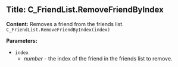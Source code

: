 ## Title: C_FriendList.RemoveFriendByIndex

**Content:**
Removes a friend from the friends list.
`C_FriendList.RemoveFriendByIndex(index)`

**Parameters:**
- `index`
  - *number* - the index of the friend in the friends list to remove.